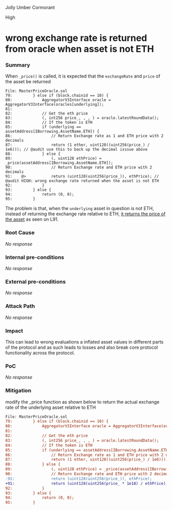 Jolly Umber Cormorant

High

# wrong exchange rate is returned from oracle when asset is not ETH

### Summary

When `_price()` is called, it is expected that the `exchangeRate` and `price` of the asset be returned


```solidity
File: MasterPriceOracle.sol
79:         } else if (block.chainid == 10) {
80:             AggregatorV3Interface oracle = AggregatorV3Interface(oracles[underlying]);
81: 
82:             // Get the eth price
83:             (, int256 price_, , , ) = oracle.latestRoundData();
84:             // If the token is ETH
85:             if (underlying == assetAddress[IBorrowing.AssetName.ETH]) {
86:                 // Return Exchange rate as 1 and ETH price with 2 decimals
87:                 return (1 ether, uint128((uint256(price_) / 1e6))); // @audit use this to back up the decimal isssue above
88:             } else {
89:                 (, uint128 ethPrice) = _price(assetAddress[IBorrowing.AssetName.ETH]);
90:                 // Return Exchange rate and ETH price with 2 decimals
91:    @>           return (uint128(uint256(price_)), ethPrice); // @audit HIGH: wrong exchange rate returned when the asset is not ETH
92:             }
93:         } else {
94:             return (0, 0);
95:         }

```

The problem is that, when the `underlying` asset in question is not ETH, instead of returning the exchange rate relative to ETH, [it returns the price of the asset](https://github.com/sherlock-audit/2024-11-autonomint/blob/main/Blockchain/Blockchian/contracts/oracles/MasterPriceOracle.sol#L91) as seen on L91.

### Root Cause

_No response_

### Internal pre-conditions

_No response_

### External pre-conditions

_No response_

### Attack Path

_No response_

### Impact

This can lead to wrong evaluations a inflated asset values in different parts of the protocol and as such leads to losses and also break core protocol functionality across the protocol.

### PoC

_No response_

### Mitigation

modify the _price function as shown below to return the actual exchange rate of the underlying asset relative to ETH

```diff
File: MasterPriceOracle.sol
79:         } else if (block.chainid == 10) {
80:             AggregatorV3Interface oracle = AggregatorV3Interface(oracles[underlying]);
81: 
82:             // Get the eth price
83:             (, int256 price_, , , ) = oracle.latestRoundData();
84:             // If the token is ETH
85:             if (underlying == assetAddress[IBorrowing.AssetName.ETH]) {
86:                 // Return Exchange rate as 1 and ETH price with 2 decimals
87:                 return (1 ether, uint128((uint256(price_) / 1e6))); // @audit use this to back up the decimal isssue above
88:             } else {
89:                 (, uint128 ethPrice) = _price(assetAddress[IBorrowing.AssetName.ETH]);
90:                 // Return Exchange rate and ETH price with 2 decimals
-91:                return (uint128(uint256(price_)), ethPrice);
+91:                return (uint128(uint256(price_ * 1e18) / ethPrice), ethPrice);
92:             }
93:         } else {
94:             return (0, 0);
95:         }

```
